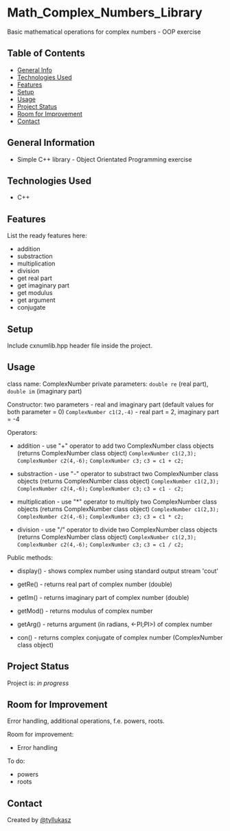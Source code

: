 # Math_Complex_Numbers_Library
Basic mathematical operations for complex numbers - OOP exercise

## Table of Contents
* [General Info](#general-information)
* [Technologies Used](#technologies-used)
* [Features](#features)
* [Setup](#setup)
* [Usage](#usage)
* [Project Status](#project-status)
* [Room for Improvement](#room-for-improvement)
* [Contact](#contact)


## General Information
- Simple C++ library - Object Orientated Programming exercise

## Technologies Used
- C++


## Features
List the ready features here:
- addition
- substraction
- multiplication
- division
- get real part
- get imaginary part
- get modulus
- get argument
- conjugate


## Setup
Include cxnumlib.hpp header file inside the project.


## Usage

class name: ComplexNumber
private parameters: `double re` (real part), `double im` (imaginary part)

Constructor: two parameters - real and imaginary part (default values for both parameter = 0)
`ComplexNumber c1(2,-4)` - real part = 2, imaginary part = -4

Operators:
- addition - use "+" operator to add two ComplexNumber class objects (returns ComplexNumber class object)
`ComplexNumber c1(2,3);`
`ComplexNumber c2(4,-6);`
`ComplexNumber c3;`
`c3 = c1 + c2;`

- substraction - use "-" operator to substract two ComplexNumber class objects (returns ComplexNumber class object)
`ComplexNumber c1(2,3);`
`ComplexNumber c2(4,-6);`
`ComplexNumber c3;`
`c3 = c1 - c2;`

- multiplication - use "*" operator to multiply two ComplexNumber class objects (returns ComplexNumber class object)
`ComplexNumber c1(2,3);`
`ComplexNumber c2(4,-6);`
`ComplexNumber c3;`
`c3 = c1 * c2;`

- division - use "/" operator to divide two ComplexNumber class objects (returns ComplexNumber class object)
`ComplexNumber c1(2,3);`
`ComplexNumber c2(4,-6);`
`ComplexNumber c3;`
`c3 = c1 / c2;`

Public methods:

- display() - shows complex number using standard output stream 'cout'

- getRe() - returns real part of complex number (double)

- getIm() - returns imaginary part of complex number (double)

- getMod() - returns modulus of complex number

- getArg() - returns argument (in radians, <-PI;PI>) of complex number

- con() - returns complex conjugate of complex number (ComplexNumber class object)




## Project Status
Project is: _in progress_


## Room for Improvement
Error handling, additional operations, f.e. powers, roots.

Room for improvement:
- Error handling

To do:
- powers
- roots


## Contact
Created by [@tyllukasz](tyl.lukasz@protonmail.com)
